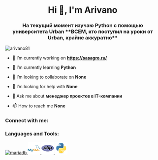 <h1 align="center">Hi 👋, I'm Arivano</h1>
<h3 align="center">На текущий момент изучаю Python с помощью университета Urban
  **ВСЕМ, кто поступил на уроки от Urban, крайне аккуратно**</h3>

<p align="left"> <img src="https://komarev.com/ghpvc/?username=arivano81&label=Profile%20views&color=0e75b6&style=flat" alt="arivano81" /> </p>

- 🔭 I’m currently working on **https://sasagro.ru/**

- 🌱 I’m currently learning **Python**

- 👯 I’m looking to collaborate on **None**

- 🤝 I’m looking for help with **None**

- 💬 Ask me about **менеджер проектов в IT-компании**

- 📫 How to reach me **None**

<h3 align="left">Connect with me:</h3>
<p align="left">
</p>

<h3 align="left">Languages and Tools:</h3>
<p align="left"> <a href="https://mariadb.org/" target="_blank" rel="noreferrer"> <img src="https://www.vectorlogo.zone/logos/mariadb/mariadb-icon.svg" alt="mariadb" width="40" height="40"/> </a> <a href="https://www.mysql.com/" target="_blank" rel="noreferrer"> <img src="https://raw.githubusercontent.com/devicons/devicon/master/icons/mysql/mysql-original-wordmark.svg" alt="mysql" width="40" height="40"/> </a> <a href="https://www.php.net" target="_blank" rel="noreferrer"> <img src="https://raw.githubusercontent.com/devicons/devicon/master/icons/php/php-original.svg" alt="php" width="40" height="40"/> </a> <a href="https://www.python.org" target="_blank" rel="noreferrer"> <img src="https://raw.githubusercontent.com/devicons/devicon/master/icons/python/python-original.svg" alt="python" width="40" height="40"/> </a> </p>
